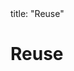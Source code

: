 <frontmatter>
title: "Reuse"
</frontmatter>

<link rel="stylesheet" href="{{baseUrl}}/css/textbook.css">

<div class="website-content" id="all">

<div id="title">

# Reuse
</div>
<div id="main">

<panel header="## Introduction" type="seamless" alt="introduction" expanded >
  <include src="introduction/index.md#main" />
</panel>

<panel header="## APIs" type="seamless" alt="apis" expanded >
  <include src="apis/index.md#main" />
</panel>

<panel header="## Libraries" type="seamless" alt="libraries" expanded >
  <include src="libraries/index.md#main" />
</panel>

<panel header="## Frameworks" type="seamless" alt="frameworks" expanded >
  <include src="frameworks/index.md#main" />
</panel>

<panel header="## Platforms" type="seamless" alt="platforms" expanded >
  <include src="platforms/index.md#main" />
</panel>

<panel header="## Cloud Computing" type="seamless" alt="platforms" expanded >
  <include src="cloudComputing/index.md#main" />
</panel>

</div>

</div>

